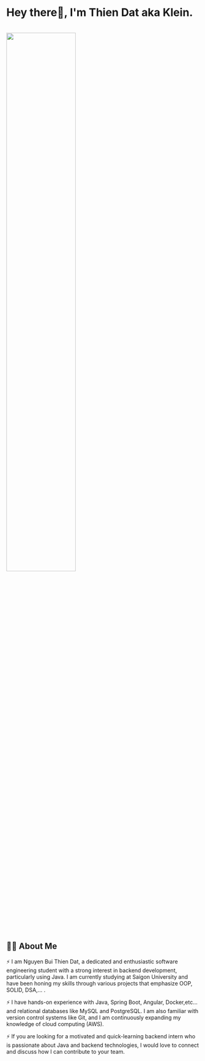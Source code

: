 # Hey there👋, I'm Thien Dat aka Klein.

 </br>
<img src="https://user-images.githubusercontent.com/89788120/167628634-549d2bdd-609e-4275-85af-1e1974da64ca.gif" width="60%" align="center"/>

## 🙋‍♂️ About Me

⚡ I am Nguyen Bui Thien Dat, a dedicated and enthusiastic software engineering student with a strong interest in backend development, particularly using Java. I am currently studying at Saigon University and have been honing my skills through various projects that emphasize OOP, SOLID, DSA,... .
</br>

⚡ I have hands-on experience with Java, Spring Boot, Angular, Docker,etc... and relational databases like MySQL and PostgreSQL. I am also familiar with version control systems like Git, and I am continuously expanding my knowledge of cloud computing (AWS).

⚡ If you are looking for a motivated and quick-learning backend intern who is passionate about Java and backend technologies, I would love to connect and discuss how I can contribute to your team.

</br>
